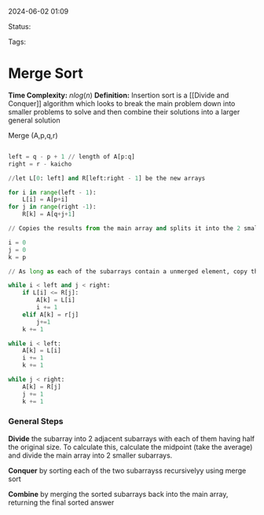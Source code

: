 2024-06-02 01:09

Status: 

Tags: 

# Merge Sort

**Time Complexity:** $nlog(n)$
**Definition:** Insertion sort is a [[Divide and Conquer]] algorithm which looks to break the main problem down into smaller problems to solve and then combine their solutions into a larger general solution 

Merge (A,p,q,r)
```python

left = q - p + 1 // length of A[p:q]
right = r - kaicho

//let L[0: left] and R[left:right - 1] be the new arrays

for i in range(left - 1):
	L[i] = A[p+i]
for j in range(right -1):
	R[k] = A[q+j+1]

// Copies the results from the main array and splits it into the 2 smaller subarrays

i = 0
j = 0
k = p 

// As long as each of the subarrays contain a unmerged element, copy the smallest element back into the main array

while i < left and j < right:
	if L[i] <= R[j]:
		A[k] = L[i]
		i += 1 
	elif A[k] = r[j]
		j+=1
	k += 1

while i < left:
	A[k] = L[i]
	i += 1 
	k += 1

while j < right: 
	A[k] = R[j]
	j += 1
	k += 1


```

### General Steps 

**Divide** the subarray into 2 adjacent subarrays with each of them having half the original size. To calculate this, calculate the midpoint (take the average) and divide the main array into 2 smaller subarrays.

**Conquer** by sorting each of the two subarrayss recursivelyy using merge sort 

**Combine** by merging the sorted subarrays back into the main array, returning the final sorted answer 

